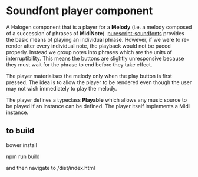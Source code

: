 Soundfont player component
==========================

A Halogen component that is a player for a __Melody__  (i.e. a melody composed of a succession of phrases of __MidiNote__).  [purescript-soundfonts](https://github.com/newlandsvalley/purescript-soundfonts)
provides the basic means of playing an individual phrase. However, if we were to re-render after every individual note, the playback would not be paced properly.  Instead we group notes into phrases which  are the units of interruptibility. This means the buttons are slightly unresponsive because they must wait for the phrase to end before they take effect.

The player materialises the melody only when the play button is first pressed. The idea is to
allow the player to be rendered even though the user may not wish immediately to play the melody.

The player defines a typeclass __Playable__ which allows any music source to be played if an instance can be defined.  The player itself implements a Midi instance.

to build
--------

   bower install

   npm run build

   and then navigate to /dist/index.html   
